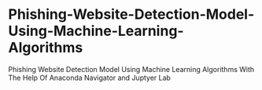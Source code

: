 # Phishing-Website-Detection-Model-Using-Machine-Learning-Algorithms
Phishing Website Detection Model Using Machine Learning Algorithms With The Help Of Anaconda Navigator and Juptyer Lab

